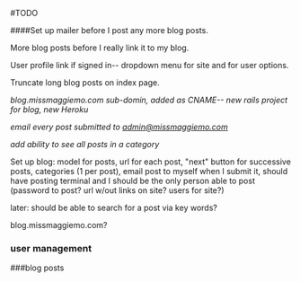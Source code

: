#TODO

####Set up mailer before I post any more blog posts.

More blog posts before I really link it to my blog.

User profile link if signed in-- dropdown menu for site and for user options.

Truncate long blog posts on index page.

*blog.missmaggiemo.com sub-domin, added as CNAME-- new rails project for blog, new Heroku*

*email every post submitted to admin@missmaggiemo.com*

*add ability to see all posts in a category*

Set up blog: model for posts, url for each post, "next" button for successive posts, categories (1 per post), email post to myself when I submit it, should have posting terminal and I should be the only person able to post (password to post? url w/out links on site? users for site?)

later: should be able to search for a post via key words?

blog.missmaggiemo.com?

### user management


###blog posts

